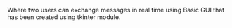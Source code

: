 Where two users can exchange messages in real time using Basic GUI that has been created using tkinter module.
